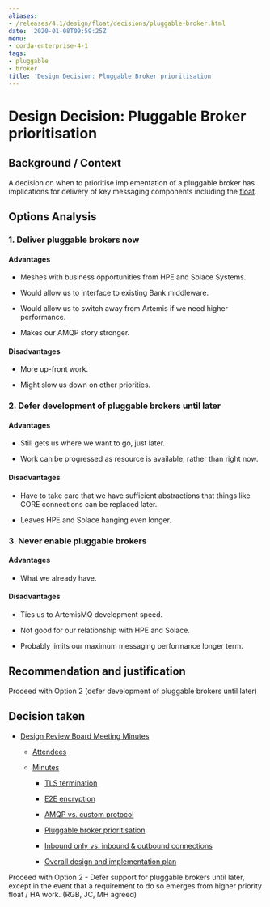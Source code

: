 ```yaml
---
aliases:
- /releases/4.1/design/float/decisions/pluggable-broker.html
date: '2020-01-08T09:59:25Z'
menu:
- corda-enterprise-4-1
tags:
- pluggable
- broker
title: 'Design Decision: Pluggable Broker prioritisation'
---
```



# Design Decision: Pluggable Broker prioritisation


## Background / Context

A decision on when to prioritise implementation of a pluggable broker has implications for delivery of key messaging
                components including the [float](../design.md).


## Options Analysis


### 1. Deliver pluggable brokers now


#### Advantages


* Meshes with business opportunities from HPE and Solace Systems.


* Would allow us to interface to existing Bank middleware.


* Would allow us to switch away from Artemis if we need higher performance.


* Makes our AMQP story stronger.



#### Disadvantages


* More up-front work.


* Might slow us down on other priorities.



### 2. Defer development of pluggable brokers until later


#### Advantages


* Still gets us where we want to go, just later.


* Work can be progressed as resource is available, rather than right now.



#### Disadvantages


* Have to take care that we have sufficient abstractions that things like CORE connections can be replaced later.


* Leaves HPE and Solace hanging even longer.



### 3. Never enable pluggable brokers


#### Advantages


* What we already have.



#### Disadvantages


* Ties us to ArtemisMQ development speed.


* Not good for our relationship with HPE and Solace.


* Probably limits our maximum messaging performance longer term.



## Recommendation and justification

Proceed with Option 2 (defer development of pluggable brokers until later)


## Decision taken


* [Design Review Board Meeting Minutes](drb-meeting-20171116.md)
    * [Attendees](drb-meeting-20171116.md#attendees)

    * [Minutes](drb-meeting-20171116.md#minutes)
        * [TLS termination](drb-meeting-20171116.md#id1)

        * [E2E encryption](drb-meeting-20171116.md#id2)

        * [AMQP vs. custom protocol](drb-meeting-20171116.md#id3)

        * [Pluggable broker prioritisation](drb-meeting-20171116.md#id4)

        * [Inbound only vs. inbound & outbound connections](drb-meeting-20171116.md#inbound-only-vs-inbound-outbound-connections)

        * [Overall design and implementation plan](drb-meeting-20171116.md#overall-design-and-implementation-plan)




Proceed with Option 2 - Defer support for pluggable brokers until later, except in the event that a requirement to do so emerges from higher priority float / HA work. (RGB, JC, MH agreed)


